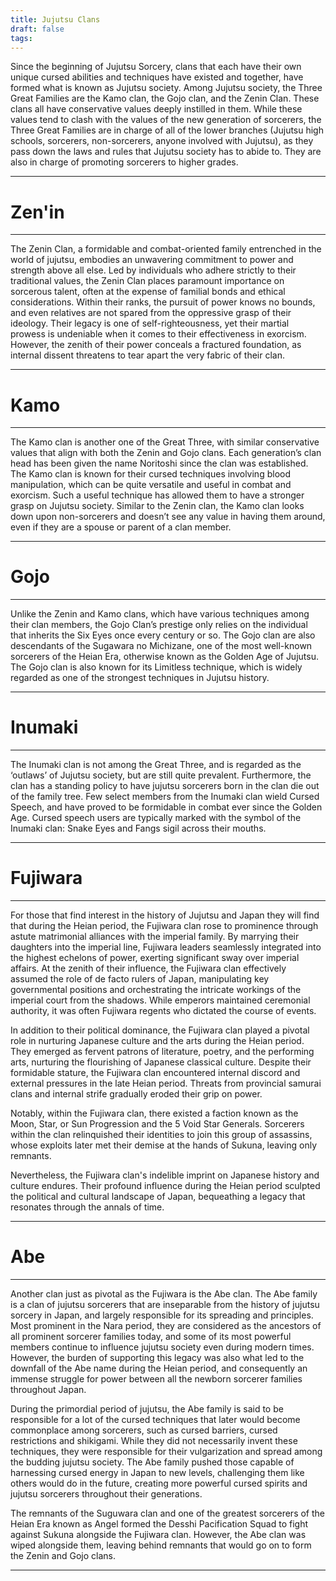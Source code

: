 ```yaml
---
title: Jujutsu Clans
draft: false
tags:
---
```

Since the beginning of Jujutsu Sorcery, clans that each have their own unique cursed abilities and techniques have existed and together, have formed what is known as Jujutsu society. Among Jujutsu society, the Three Great Families are the Kamo clan, the Gojo clan, and the Zenin Clan. These clans all have conservative values deeply instilled in them. While these values tend to clash with the values of the new generation of sorcerers, the Three Great Families are in charge of all of the lower branches (Jujutsu high schools, sorcerers, non-sorcerers, anyone involved with Jujutsu), as they pass down the laws and rules that Jujutsu society has to abide to. They are also in charge of promoting sorcerers to higher grades.

---
# Zen'in
---
The Zenin Clan, a formidable and combat-oriented family entrenched in the world of jujutsu, embodies an unwavering commitment to power and strength above all else. Led by individuals who adhere strictly to their traditional values, the Zenin Clan places paramount importance on sorcerous talent, often at the expense of familial bonds and ethical considerations. Within their ranks, the pursuit of power knows no bounds, and even relatives are not spared from the oppressive grasp of their ideology. Their legacy is one of self-righteousness, yet their martial prowess is undeniable when it comes to their effectiveness in exorcism. However, the zenith of their power conceals a fractured foundation, as internal dissent threatens to tear apart the very fabric of their clan.

---
# Kamo
---
The Kamo clan is another one of the Great Three, with similar conservative values that align with both the Zenin and Gojo clans. Each generation’s clan head has been given the name Noritoshi since the clan was established. The Kamo clan is known for their cursed techniques involving blood manipulation, which can be quite versatile and useful in combat and exorcism. Such a useful technique has allowed them to have a stronger grasp on Jujutsu society. Similar to the Zenin clan, the Kamo clan looks down upon non-sorcerers and doesn’t see any value in having them around, even if they are a spouse or parent of a clan member. 

---

# Gojo
---
Unlike the Zenin and Kamo clans, which have various techniques among their clan members, the Gojo Clan’s prestige only relies on the individual that inherits the Six Eyes once every century or so. The Gojo clan are also descendants of the Sugawara no Michizane, one of the most well-known sorcerers of the Heian Era, otherwise known as the Golden Age of Jujutsu. The Gojo clan is also known for its Limitless technique, which is widely regarded as one of the strongest techniques in Jujutsu history. 

---

# Inumaki
---
The Inumaki clan is not among the Great Three, and is regarded as the ‘outlaws’ of Jujutsu society, but are still quite prevalent. Furthermore, the clan has a standing policy to have jujutsu sorcerers born in the clan die out of the family tree. Few select members from the Inumaki clan wield Cursed Speech, and have proved to be formidable in combat ever since the Golden Age.  Cursed speech users are typically marked with the symbol of the Inumaki clan: Snake Eyes and Fangs sigil across their mouths. 

---

# Fujiwara
---
For those that find interest in the history of Jujutsu and Japan they will find that during the Heian period, the Fujiwara clan rose to prominence through astute matrimonial alliances with the imperial family. By marrying their daughters into the imperial line, Fujiwara leaders seamlessly integrated into the highest echelons of power, exerting significant sway over imperial affairs. At the zenith of their influence, the Fujiwara clan effectively assumed the role of de facto rulers of Japan, manipulating key governmental positions and orchestrating the intricate workings of the imperial court from the shadows. While emperors maintained ceremonial authority, it was often Fujiwara regents who dictated the course of events.

In addition to their political dominance, the Fujiwara clan played a pivotal role in nurturing Japanese culture and the arts during the Heian period. They emerged as fervent patrons of literature, poetry, and the performing arts, nurturing the flourishing of Japanese classical culture. Despite their formidable stature, the Fujiwara clan encountered internal discord and external pressures in the late Heian period. Threats from provincial samurai clans and internal strife gradually eroded their grip on power.

Notably, within the Fujiwara clan, there existed a faction known as the Moon, Star, or Sun Progression and the 5 Void Star Generals. Sorcerers within the clan relinquished their identities to join this group of assassins, whose exploits later met their demise at the hands of Sukuna, leaving only remnants.

Nevertheless, the Fujiwara clan's indelible imprint on Japanese history and culture endures. Their profound influence during the Heian period sculpted the political and cultural landscape of Japan, bequeathing a legacy that resonates through the annals of time.


---
# Abe
--- 
Another clan just as pivotal as the Fujiwara is the Abe clan. The Abe family is a clan of jujutsu sorcerers that are inseparable from the history of jujutsu sorcery in Japan, and largely responsible for its spreading and principles. Most prominent in the Nara period, they are considered as the ancestors of all prominent sorcerer families today, and some of its most powerful members continue to influence jujutsu society even during modern times. However, the burden of supporting this legacy was also what led to the downfall of the Abe name during the Heian period, and consequently an immense struggle for power between all the newborn sorcerer families throughout Japan.

During the primordial period of jujutsu, the Abe family is said to be responsible for a lot of the cursed techniques that later would become commonplace among sorcerers, such as cursed barriers, cursed restrictions and shikigami. While they did not necessarily invent these techniques, they were responsible for their vulgarization and spread among the budding jujutsu society. The Abe family pushed those capable of harnessing cursed energy in Japan to new levels, challenging them like others would do in the future, creating more powerful cursed spirits and jujutsu sorcerers throughout their generations. 

The remnants of the Suguwara clan and one of the greatest sorcerers of the Heian Era known as Angel formed the Desshi Pacification Squad to fight against Sukuna alongside the Fujiwara clan. However, the Abe clan was wiped alongside them, leaving behind remnants that would go on to form the Zenin and Gojo clans. 

---